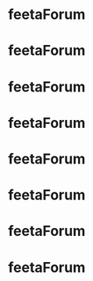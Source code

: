 # feetaForum
# feetaForum
# feetaForum
# feetaForum
# feetaForum
# feetaForum
# feetaForum
# feetaForum
